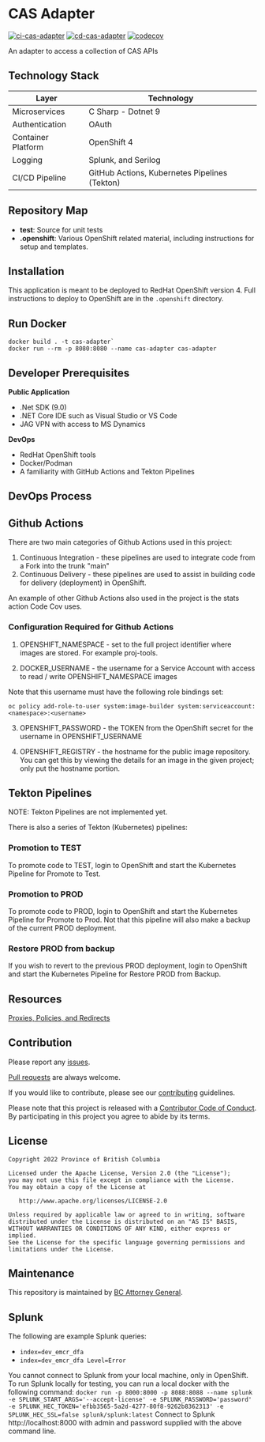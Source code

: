 CAS Adapter
=
[![ci-cas-adapter](https://github.com/bcgov/cas-interface-service/actions/workflows/ci-cas-adapter.yml/badge.svg)](https://github.com/bcgov/cas-interface-services/actions/workflows/ci-cas-adapter.yml)
[![cd-cas-adapter](https://github.com/bcgov/cas-interface-service/actions/workflows/cd-cas-adapter.yml/badge.svg)](https://github.com/bcgov/cas-interface-services/actions/workflows/cd-cas-adapter.yml)
[![codecov](https://codecov.io/gh/bcgov/cas-interface-service/branch/main/graph/badge.svg?token=d5woacAxGD)](https://codecov.io/gh/bcgov/cas-interface-services)

An adapter to access a collection of CAS APIs

Technology Stack
-

| Layer | Technology |
|-------|------------|
| Microservices | C Sharp - Dotnet 9 |
| Authentication | OAuth |
| Container Platform | OpenShift 4 |
| Logging | Splunk, and Serilog |
| CI/CD Pipeline | GitHub Actions, Kubernetes Pipelines (Tekton) |

Repository Map
--------------

- **test**: Source for unit tests
- **.openshift**: Various OpenShift related material, including instructions for setup and templates.

Installation
------------
This application is meant to be deployed to RedHat OpenShift version 4. Full instructions to deploy to OpenShift are in the `.openshift` directory.


Run Docker
-
```
docker build . -t cas-adapter`
docker run --rm -p 8080:8080 --name cas-adapter cas-adapter
```

Developer Prerequisites
-----------------------

**Public Application**
- .Net SDK (9.0)
- .NET Core IDE such as Visual Studio or VS Code
- JAG VPN with access to MS Dynamics

**DevOps**
- RedHat OpenShift tools
- Docker/Podman
- A familiarity with GitHub Actions and Tekton Pipelines

DevOps Process
-------------

## Github Actions

There are two main categories of Github Actions used in this project:

1. Continuous Integration - these pipelines are used to integrate code from a Fork into the trunk "main"
2. Continuous Delivery - these pipelines are used to assist in building code for delivery (deployment) in OpenShift.

An example of other Github Actions also used in the project is the stats action Code Cov uses.

### Configuration Required for Github Actions

1. OPENSHIFT_NAMESPACE - set to the full project identifier where images are stored. For example proj-tools.

2. DOCKER_USERNAME - the username for a Service Account with access to read / write OPENSHIFT_NAMESPACE images

Note that this username must have the following role bindings set:

`oc policy add-role-to-user system:image-builder system:serviceaccount:<namespace>:<username>`

3. OPENSHIFT_PASSWORD - the TOKEN from the OpenShift secret for the username in OPENSHIFT_USERNAME

4. OPENSHIFT_REGISTRY - the hostname for the public image repository.  You can get this by viewing the details for an image in the given project; only put the hostname portion.

## Tekton Pipelines

NOTE: Tekton Pipelines are not implemented yet.

There is also a series of Tekton (Kubernetes) pipelines:

### Promotion to TEST
To promote code to TEST, login to OpenShift and start the Kubernetes Pipeline for Promote to Test.

### Promotion to PROD
To promote code to PROD, login to OpenShift and start the Kubernetes Pipeline for Promote to Prod. Not that this pipeline will also make a backup of the current PROD deployment.

### Restore PROD from backup
If you wish to revert to the previous PROD deployment, login to OpenShift and start the Kubernetes Pipeline for Restore PROD from Backup.

Resources
-

[Proxies, Policies, and Redirects](https://emcr.atlassian.net/wiki/spaces/DRP/pages/238649445/API+Policies+Proxies+and+Redirects)

Contribution
------------

Please report any [issues](https://github.com/bcgov/https://github.com/bcgov/rsbc-dmf/issues).

[Pull requests](https://github.com/bcgov/rsbc-dmf/pulls) are always welcome.

If you would like to contribute, please see our [contributing](CONTRIBUTING.md) guidelines.

Please note that this project is released with a [Contributor Code of Conduct](CODE_OF_CONDUCT.md). By participating in this project you agree to abide by its terms.

License
-------

    Copyright 2022 Province of British Columbia

    Licensed under the Apache License, Version 2.0 (the "License");
    you may not use this file except in compliance with the License.
    You may obtain a copy of the License at 

       http://www.apache.org/licenses/LICENSE-2.0

    Unless required by applicable law or agreed to in writing, software
    distributed under the License is distributed on an "AS IS" BASIS,
    WITHOUT WARRANTIES OR CONDITIONS OF ANY KIND, either express or implied.
    See the License for the specific language governing permissions and
    limitations under the License.

Maintenance
-----------

This repository is maintained by [BC Attorney General]( https://www2.gov.bc.ca/gov/content/governments/organizational-structure/ministries-organizations/ministries/justice-attorney-general ).

## Splunk

The following are example Splunk queries:
- `index=dev_emcr_dfa`
- `index=dev_emcr_dfa Level=Error`

You cannot connect to Splunk from your local machine, only in OpenShift. 
To run Splunk locally for testing, you can run a local docker with the following command:
`docker run -p 8000:8000 -p 8088:8088 --name splunk -e SPLUNK_START_ARGS='--accept-license' -e SPLUNK_PASSWORD='password' -e SPLUNK_HEC_TOKEN='efbb3565-5a2d-4277-80f8-9262b8362313' -e SPLUNK_HEC_SSL=false splunk/splunk:latest`
Connect to Splunk http://localhost:8000 with admin and password supplied with the above command line.

